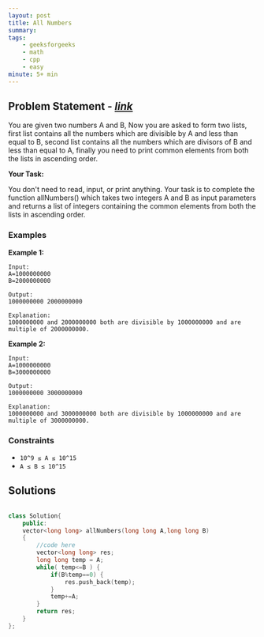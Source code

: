 ```yaml
---
layout: post
title: All Numbers                     
summary:
tags:
    - geeksforgeeks
    - math
    - cpp
    - easy
minute: 5+ min
---
```


## Problem Statement - [*link*](https://practice.geeksforgeeks.org/problems/5a7e1a52f1b7796238f9efea4c6fda389f26c327/1)  

You are given two numbers A and B, Now you are asked to form two lists, first list contains all the numbers which are divisible by A and less than equal to B, second list contains all the numbers which are divisors of B and less than equal to A, finally you need to print common elements from both the lists in ascending order.

**Your Task:** 

You don't need to read, input, or print anything. Your task is to complete the function allNumbers() which takes two integers A and B as input parameters and returns a list of integers containing the common elements from both the lists in ascending order.

### Examples

**Example 1:**   
```
Input:
A=1000000000
B=2000000000

Output:
1000000000 2000000000

Explanation:
1000000000 and 2000000000 both are divisible by 1000000000 and are multiple of 2000000000.
```

**Example 2:**   
```
Input:
A=1000000000
B=3000000000

Output:
1000000000 3000000000

Explanation:
1000000000 and 3000000000 both are divisible by 1000000000 and are multiple of 3000000000.
```

### Constraints

+ `10^9 ≤ A ≤ 10^15`
+ `A ≤ B ≤ 10^15`

## Solutions

```cpp

class Solution{
	public:
	vector<long long> allNumbers(long long A,long long B)
	{
		//code here
        vector<long long> res;
        long long temp = A;
        while( temp<=B ) {
            if(B%temp==0) {
                res.push_back(temp);
            }
            temp+=A;
        }
        return res;
	}
};

```

